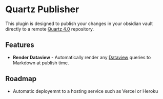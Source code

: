 # Quartz Publisher

This plugin is designed to publish your changes in your obsidian vault directly to a remote [Quartz 4.0](https://quartz.jzhao.xyz/) repository. 

## Features

- **Render Dataview** - Automatically render any [Dataview](https://github.com/blacksmithgu/obsidian-dataview) queries to Markdown at publish time.

## Roadmap
- Automatic deployemnt to a hosting service such as Vercel or Heroku